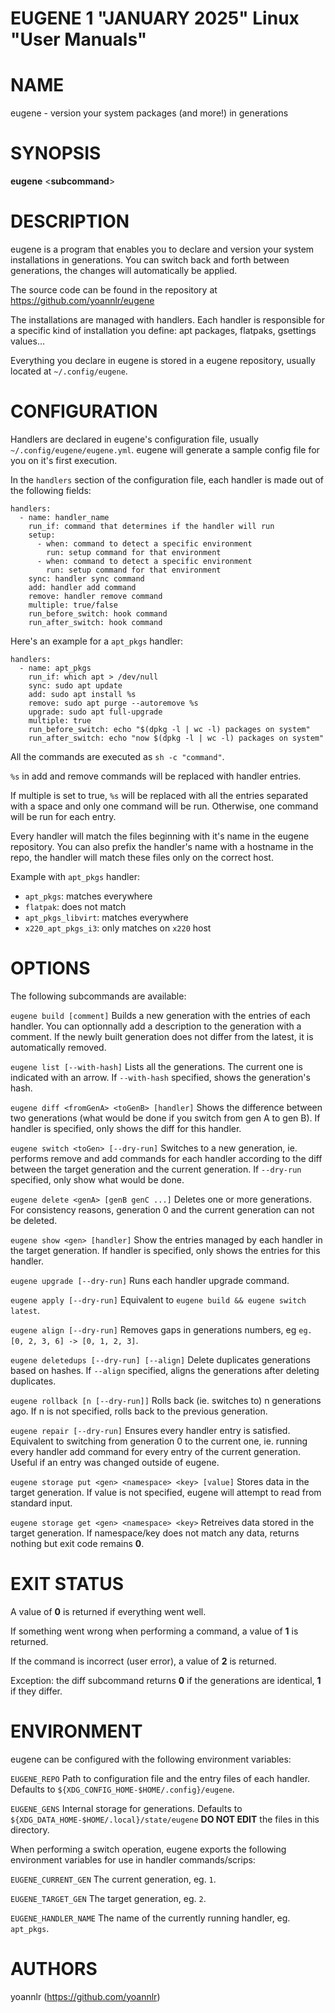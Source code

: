 EUGENE 1 "JANUARY 2025" Linux "User Manuals"
===

# NAME

eugene - version your system packages (and more!) in generations

# SYNOPSIS

**eugene**
<**subcommand**>

# DESCRIPTION

eugene is a program that enables you to declare and version your system installations in generations.
You can switch back and forth between generations, the changes will automatically be applied.

The source code can be found in the repository at https://github.com/yoannlr/eugene

The installations are managed with handlers.
Each handler is responsible for a specific kind of installation you define: apt packages, flatpaks, gsettings values...

Everything you declare in eugene is stored in a eugene repository, usually located at `~/.config/eugene`.

# CONFIGURATION

Handlers are declared in eugene's configuration file, usually `~/.config/eugene/eugene.yml`.
eugene will generate a sample config file for you on it's first execution.

In the `handlers` section of the configuration file, each handler is made out of the following fields:

```
handlers:
  - name: handler_name
    run_if: command that determines if the handler will run
    setup:
      - when: command to detect a specific environment
        run: setup command for that environment
      - when: command to detect a specific environment
        run: setup command for that environment
    sync: handler sync command
    add: handler add command
    remove: handler remove command
    multiple: true/false
    run_before_switch: hook command
    run_after_switch: hook command
```

Here's an example for a `apt_pkgs` handler:

```
handlers:
  - name: apt_pkgs
    run_if: which apt > /dev/null
    sync: sudo apt update
    add: sudo apt install %s
    remove: sudo apt purge --autoremove %s
    upgrade: sudo apt full-upgrade
    multiple: true
    run_before_switch: echo "$(dpkg -l | wc -l) packages on system"
    run_after_switch: echo "now $(dpkg -l | wc -l) packages on system"
```

All the commands are executed as `sh -c "command"`.

`%s` in add and remove commands will be replaced with handler entries.

If multiple is set to true, `%s` will be replaced with all the entries separated with a space and only one command will be run.
Otherwise, one command will be run for each entry.

Every handler will match the files beginning with it's name in the eugene repository.
You can also prefix the handler's name with a hostname in the repo, the handler will match these files only on the correct host.

Example with `apt_pkgs` handler:

- `apt_pkgs`: matches everywhere
- `flatpak`: does not match
- `apt_pkgs_libvirt`: matches everywhere
- `x220_apt_pkgs_i3`: only matches on `x220` host

# OPTIONS

The following subcommands are available:

`eugene build [comment]`
  Builds a new generation with the entries of each handler.
  You can optionnally add a description to the generation with a comment.
  If the newly built generation does not differ from the latest, it is automatically removed.

`eugene list [--with-hash]`
  Lists all the generations.
  The current one is indicated with an arrow.
  If `--with-hash` specified, shows the generation's hash.

`eugene diff <fromGenA> <toGenB> [handler]`
  Shows the difference between two generations (what would be done if you switch from gen A to gen B).
  If handler is specified, only shows the diff for this handler.

`eugene switch <toGen> [--dry-run]`
  Switches to a new generation, ie. performs remove and add commands for each handler according to the diff between the target generation and the current generation.
  If `--dry-run` specified, only show what would be done.

`eugene delete <genA> [genB genC ...]`
  Deletes one or more generations.
  For consistency reasons, generation 0 and the current generation can not be deleted.

`eugene show <gen> [handler]`
  Show the entries managed by each handler in the target generation.
  If handler is specified, only shows the entries for this handler.

`eugene upgrade [--dry-run]`
  Runs each handler upgrade command.

`eugene apply [--dry-run]`
  Equivalent to `eugene build && eugene switch latest`.

`eugene align [--dry-run]`
  Removes gaps in generations numbers, eg `eg. [0, 2, 3, 6] -> [0, 1, 2, 3]`.

`eugene deletedups [--dry-run] [--align]`
  Delete duplicates generations based on hashes.
  If `--align` specified, aligns the generations after deleting duplicates.

`eugene rollback [n [--dry-run]]`
  Rolls back (ie. switches to) n generations ago.
  If n is not specified, rolls back to the previous generation.

`eugene repair [--dry-run]`
  Ensures every handler entry is satisfied.
  Equivalent to switching from generation 0 to the current one, ie. running every handler add command for every entry of the current generation.
  Useful if an entry was changed outside of eugene.

`eugene storage put <gen> <namespace> <key> [value]`
  Stores data in the target generation.
  If value is not specified, eugene will attempt to read from standard input.

`eugene storage get <gen> <namespace> <key>`
  Retreives data stored in the target generation.
  If namespace/key does not match any data, returns nothing but exit code remains **0**.

# EXIT STATUS

A value of **0** is returned if everything went well.

If something went wrong when performing a command, a value of **1** is returned.

If the command is incorrect (user error), a value of **2** is returned.

Exception: the diff subcommand returns **0** if the generations are identical, **1** if they differ.

# ENVIRONMENT

eugene can be configured with the following environment variables:

`EUGENE_REPO`
  Path to configuration file and the entry files of each handler.
  Defaults to `${XDG_CONFIG_HOME-$HOME/.config}/eugene`.

`EUGENE_GENS`
  Internal storage for generations.
  Defaults to `${XDG_DATA_HOME-$HOME/.local}/state/eugene`
  **DO NOT EDIT** the files in this directory.

When performing a switch operation, eugene exports the following environment variables for use in handler commands/scrips:

`EUGENE_CURRENT_GEN`
  The current generation, eg. `1`.

`EUGENE_TARGET_GEN`
  The target generation, eg. `2`.

`EUGENE_HANDLER_NAME`
  The name of the currently running handler, eg. `apt_pkgs`.

# AUTHORS

yoannlr (https://github.com/yoannlr)
